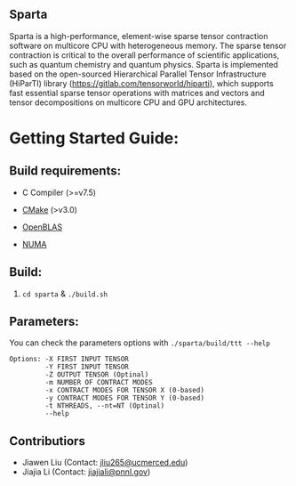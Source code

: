 Sparta
-----------

Sparta is a high-performance, element-wise sparse tensor contraction software on multicore CPU with heterogeneous memory. The sparse tensor contraction is critical to the overall performance of scientific applications, such as quantum chemistry and quantum physics. Sparta is implemented based on the open-sourced Hierarchical Parallel Tensor Infrastructure (HiParTI) library (https://gitlab.com/tensorworld/hiparti), which supports fast essential sparse tensor operations with matrices and vectors and tensor decompositions on multicore CPU and GPU architectures.

# Getting Started Guide:

## Build requirements:

- C Compiler (>=v7.5)

- [CMake](https://cmake.org) (>v3.0)

- [OpenBLAS](http://www.openblas.net)

- [NUMA](https://linux.die.net/man/3/numa)


## Build:
1. `cd sparta` & `./build.sh`

## Parameters:
You can check the parameters options with `./sparta/build/ttt --help`
```
Options: -X FIRST INPUT TENSOR
         -Y FIRST INPUT TENSOR
         -Z OUTPUT TENSOR (Optinal)
         -m NUMBER OF CONTRACT MODES
         -x CONTRACT MODES FOR TENSOR X (0-based)
         -y CONTRACT MODES FOR TENSOR Y (0-based)
         -t NTHREADS, --nt=NT (Optinal)
         --help
```

## Contributiors

* Jiawen Liu (Contact: jliu265@ucmerced.edu)
* Jiajia Li (Contact: jiajiali@pnnl.gov)
